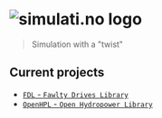 # ![simulati.no logo](logo.svg)

 > Simulation with a "twist"

## Current projects

 * [`FDL` - `Fawlty Drives Library`](http://fdl.simulati.no)
 * [`OpenHPL` - `Open Hydropower Library`](http://openhpl.simulati.no)
